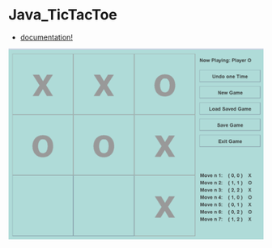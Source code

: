 # Java_TicTacToe

+ [documentation!](https://khaledbakeer.github.io/Java_TicTacToe/includes/MainFrame.html)

![TicTacToe](recources/pic1.png)
